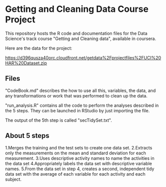 # Getting and Cleaning Data Course Project

This repository hosts the R code and documentation files for the Data Science's track course "Getting and Cleaning data", available in coursera.

Here are the data for the project:

https://d396qusza40orc.cloudfront.net/getdata%2Fprojectfiles%2FUCI%20HAR%20Dataset.zip 

## Files
"CodeBook.md" describes the how to use all this, variables, the data, and any transformations or work that was performed to clean up the data.

"run_analysis.R" contains all the code to perform the analyses described in the 5 steps. They can be launched in RStudio by just importing the file.

The output of the 5th step is called "secTidySet.txt".

## About 5 steps
1.Merges the training and the test sets to create one data set.
2.Extracts only the measurements on the mean and standard deviation for each measurement. 
3.Uses descriptive activity names to name the activities in the data set
4.Appropriately labels the data set with descriptive variable names. 
5.From the data set in step 4, creates a second, independent tidy data set with the average of each variable for each activity and each subject.

